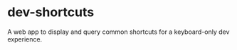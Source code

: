 # dev-shortcuts
A web app to display and query common shortcuts for a keyboard-only dev experience.
